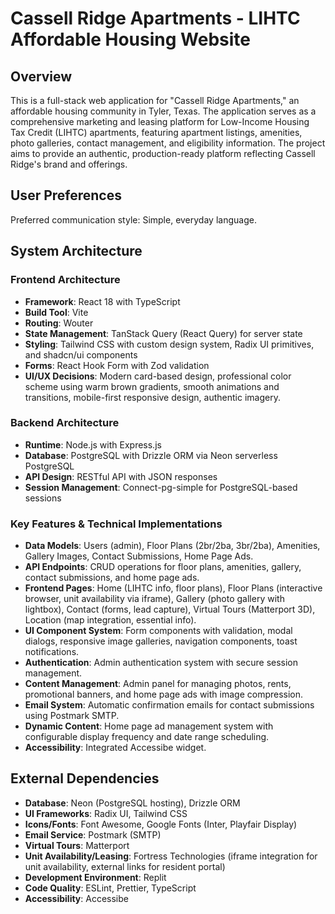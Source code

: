 # Cassell Ridge Apartments - LIHTC Affordable Housing Website

## Overview
This is a full-stack web application for "Cassell Ridge Apartments," an affordable housing community in Tyler, Texas. The application serves as a comprehensive marketing and leasing platform for Low-Income Housing Tax Credit (LIHTC) apartments, featuring apartment listings, amenities, photo galleries, contact management, and eligibility information. The project aims to provide an authentic, production-ready platform reflecting Cassell Ridge's brand and offerings.

## User Preferences
Preferred communication style: Simple, everyday language.

## System Architecture
### Frontend Architecture
- **Framework**: React 18 with TypeScript
- **Build Tool**: Vite
- **Routing**: Wouter
- **State Management**: TanStack Query (React Query) for server state
- **Styling**: Tailwind CSS with custom design system, Radix UI primitives, and shadcn/ui components
- **Forms**: React Hook Form with Zod validation
- **UI/UX Decisions**: Modern card-based design, professional color scheme using warm brown gradients, smooth animations and transitions, mobile-first responsive design, authentic imagery.

### Backend Architecture
- **Runtime**: Node.js with Express.js
- **Database**: PostgreSQL with Drizzle ORM via Neon serverless PostgreSQL
- **API Design**: RESTful API with JSON responses
- **Session Management**: Connect-pg-simple for PostgreSQL-based sessions

### Key Features & Technical Implementations
- **Data Models**: Users (admin), Floor Plans (2br/2ba, 3br/2ba), Amenities, Gallery Images, Contact Submissions, Home Page Ads.
- **API Endpoints**: CRUD operations for floor plans, amenities, gallery, contact submissions, and home page ads.
- **Frontend Pages**: Home (LIHTC info, floor plans), Floor Plans (interactive browser, unit availability via iframe), Gallery (photo gallery with lightbox), Contact (forms, lead capture), Virtual Tours (Matterport 3D), Location (map integration, essential info).
- **UI Component System**: Form components with validation, modal dialogs, responsive image galleries, navigation components, toast notifications.
- **Authentication**: Admin authentication system with secure session management.
- **Content Management**: Admin panel for managing photos, rents, promotional banners, and home page ads with image compression.
- **Email System**: Automatic confirmation emails for contact submissions using Postmark SMTP.
- **Dynamic Content**: Home page ad management system with configurable display frequency and date range scheduling.
- **Accessibility**: Integrated Accessibe widget.

## External Dependencies
- **Database**: Neon (PostgreSQL hosting), Drizzle ORM
- **UI Frameworks**: Radix UI, Tailwind CSS
- **Icons/Fonts**: Font Awesome, Google Fonts (Inter, Playfair Display)
- **Email Service**: Postmark (SMTP)
- **Virtual Tours**: Matterport
- **Unit Availability/Leasing**: Fortress Technologies (iframe integration for unit availability, external links for resident portal)
- **Development Environment**: Replit
- **Code Quality**: ESLint, Prettier, TypeScript
- **Accessibility**: Accessibe